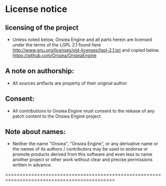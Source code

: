 # License notice

## licensing of the project

- Unless noted below, Onsiea Engine and all 
parts herein are licensed under the terms of the LGPL 2.1 found
here http://www.gnu.org/licenses/old-licenses/lgpl-2.1.txt and 
copied below.
https://github.com/Onsiea/OnsieaEngine

## A note on authorship:

- All sources artifacts are property of their original author

## Consent:

- All contributions to Onsiea Engine must consent to the release of any
patch content to the Onsiea Engine project.

## Note about names:

- Neither the name "Onsiea", "Onsiea Engine", or any derivative name or the names of its authors / contributors may be used to endorse or promote products derived from this software and even less to name another project or other work without clear and precise permissions written in advance.

============================================================================================

